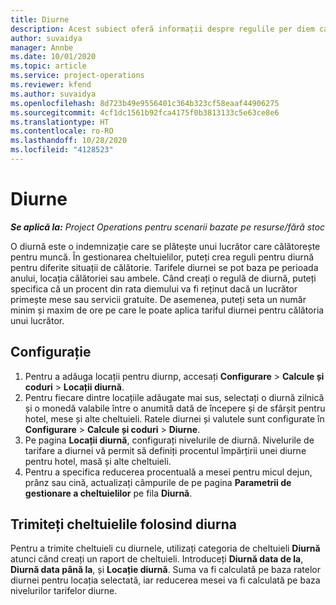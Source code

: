 ```yaml
---
title: Diurne
description: Acest subiect oferă informații despre regulile per diem care sunt utilizate în gestionarea cheltuielilor.
author: suvaidya
manager: Annbe
ms.date: 10/01/2020
ms.topic: article
ms.service: project-operations
ms.reviewer: kfend
ms.author: suvaidya
ms.openlocfilehash: 8d723b49e9556401c364b323cf58eaaf44906275
ms.sourcegitcommit: 4cf1dc1561b92fca4175f0b3813133c5e63ce8e6
ms.translationtype: HT
ms.contentlocale: ro-RO
ms.lasthandoff: 10/28/2020
ms.locfileid: "4128523"
---
```

# <a name="per-diems"></a>Diurne

_**Se aplică la:** Project Operations pentru scenarii bazate pe resurse/fără stoc_


O diurnă este o indemnizație care se plătește unui lucrător care călătorește pentru muncă. În gestionarea cheltuielilor, puteți crea reguli pentru diurnă pentru diferite situații de călătorie. Tarifele diurnei se pot baza pe perioada anului, locația călătoriei sau ambele. Când creați o regulă de diurnă, puteți specifica că un procent din rata diemului va fi reținut dacă un lucrător primește mese sau servicii gratuite. De asemenea, puteți seta un număr minim și maxim de ore pe care le poate aplica tariful diurnei pentru călătoria unui lucrător.

## <a name="configuration"></a>Configurație 

1. Pentru a adăuga locații pentru diurnp, accesați **Configurare** > **Calcule și coduri** > **Locații diurnă**.
2. Pentru fiecare dintre locațiile adăugate mai sus, selectați o diurnă zilnică și o monedă valabile între o anumită dată de începere și de sfârșit pentru hotel, mese și alte cheltuieli. Ratele diurnei și valutele sunt configurate în **Configurare** > **Calcule și coduri** > **Diurne**.
3. Pe pagina **Locații diurnă**, configurați nivelurile de diurnă. Nivelurile de tarifare a diurnei vă permit să definiți procentul împărțirii unei diurne pentru hotel, masă și alte cheltuieli. 
4. Pentru a specifica reducerea procentuală a mesei pentru micul dejun, prânz sau cină, actualizați câmpurile de pe pagina **Parametrii de gestionare a cheltuielilor** pe fila **Diurnă**. 
    
## <a name="submit-expenses-using-per-diem"></a>Trimiteți cheltuielile folosind diurna
Pentru a trimite cheltuieli cu diurnele, utilizați categoria de cheltuieli **Diurnă** atunci când creați un raport de cheltuieli. Introduceți **Diurnă data de la**, **Diurnă data până la**, și **Locație diurnă**. Suma va fi calculată pe baza ratelor diurnei pentru locația selectată, iar reducerea mesei va fi calculată pe baza nivelurilor tarifelor diurne.
